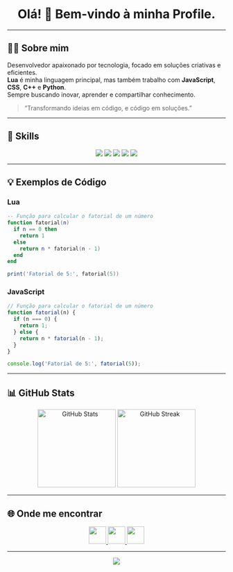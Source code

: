 <!-- Título de boas-vindas -->
<h1 align="center">Olá! 👋 Bem-vindo à minha Profile.</h1>

---

## 🙋‍♂️ Sobre mim

Desenvolvedor apaixonado por tecnologia, focado em soluções criativas e eficientes.<br>
**Lua** é minha linguagem principal, mas também trabalho com **JavaScript**, **CSS**, **C++** e **Python**.<br>
Sempre buscando inovar, aprender e compartilhar conhecimento.

> “Transformando ideias em código, e código em soluções.”

---

## 🚀 Skills

<p align="center">
  <img src="https://img.shields.io/badge/Lua-Expert-1e90ff?style=for-the-badge&logo=lua&logoColor=white"/>
  <img src="https://img.shields.io/badge/JavaScript-Avançado-f7df1e?style=for-the-badge&logo=javascript&logoColor=black"/>
  <img src="https://img.shields.io/badge/CSS-Avançado-1572b6?style=for-the-badge&logo=css3&logoColor=white"/>
  <img src="https://img.shields.io/badge/C++-Intermediário-00599C?style=for-the-badge&logo=c%2B%2B&logoColor=white"/>
  <img src="https://img.shields.io/badge/Python-Intermediário-3776AB?style=for-the-badge&logo=python&logoColor=white"/>
</p>

---

## 💡 Exemplos de Código

### Lua
```lua
-- Função para calcular o fatorial de um número
function fatorial(n)
  if n == 0 then
    return 1
  else
    return n * fatorial(n - 1)
  end
end

print('Fatorial de 5:', fatorial(5))
```

### JavaScript
```javascript
// Função para calcular o fatorial de um número
function fatorial(n) {
  if (n === 0) {
    return 1;
  } else {
    return n * fatorial(n - 1);
  }
}

console.log('Fatorial de 5:', fatorial(5));
```

---

## 📊 GitHub Stats

<p align="center">
  <img src="https://github-readme-stats.vercel.app/api?username=luandemello1&show_icons=true&theme=tokyonight" alt="GitHub Stats" height="180"/>
  <img src="https://github-readme-streak-stats.herokuapp.com/?user=luandemello1&theme=tokyonight" alt="GitHub Streak" height="180"/>
</p>

---

## 🌐 Onde me encontrar

<p align="center">
  <a href="https://www.youtube.com/@loonxziek" target="_blank">
    <img src="https://img.shields.io/badge/YouTube-FF0000?style=for-the-badge&logo=youtube&logoColor=white" height="40"/>
  </a>
  <a href="https://discord.com/users/notpertubloone" target="_blank">
    <img src="https://img.shields.io/badge/Discord-5865F2?style=for-the-badge&logo=discord&logoColor=white" height="40"/>
  </a>
  <a href="https://instagram.com/loonefxp" target="_blank">
    <img src="https://img.shields.io/badge/Instagram-E4405F?style=for-the-badge&logo=instagram&logoColor=white" height="40"/>
  </a>
</p>

---

<p align="center">
  <img src="https://capsule-render.vercel.app/api?type=waving&color=1e90ff&height=120&section=footer"/>
</p>
